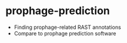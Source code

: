 # prophage-prediction
- Finding prophage-related RAST annotations
- Compare to prophage prediction software

